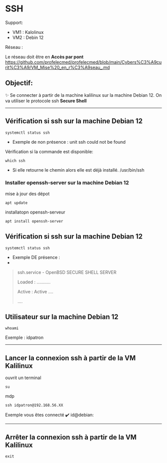 # SSH

Support:

* VM1 : Kalolinux
* VM2 : Debin 12

Réseau :

Le réseau doit être en **Accès par pont**
https://github.com/profelecmed/profelecmed/blob/main/Cybers%C3%A9curit%C3%A9/VM_Mise%20_en_r%C3%A9seau_.md

## Objectif:
✨ Se connecter à partir de la machine kalilinux sur la machine Debian 12. On va utiliser le protocole ssh **Secure Shell**

-----

## Vérification si ssh sur la machine Debian 12

    systemctl status ssh

* Exemple de non présence : unit ssh could not be found

Vérification si la commande est disponible:

    which ssh

* Si elle retourne le chemin alors elle est déjà installé.  /usr/bin/ssh



### Installer openssh-server sur la machine Debian 12

mise à jour des dépot

    apt update

installatopn openssh-serveur
    
    apt install openssh-server

## Vérification si ssh sur la machine Debian 12

    systemctl status ssh

* Exemple DE présence :
* 
> ssh.service - OpenBSD SECURE SHELL SERVER
> 
> Loaded : ...........
> 
> Active : Active ....
> 
> ....
> 

## Utilisateur sur la machine Debian 12

    whoami

Exemple : idpatron


-----

## Lancer la connexion ssh à partir de la VM Kalilinux 

ouvrit un terminal

    su

mdp

    ssh idpatron@192.168.56.XX

Exemple vous êtes connecté  ✔️  id@debian:


-----

## Arrêter la connexion ssh à partir de la VM Kalilinux 

    exit

